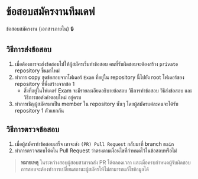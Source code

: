 # ข้อสอบสมัครงานทีมเดฟ
ข้อสอบสมัครงาน (เอกสารภายใน) 🔒

## วิธีการส่งข้อสอบ
1. เมื่อต้องการจะส่งข้อสอบไปให้ผู้สมัครเริ่มทำข้อสอบ คนที่รับผิดชอบจะต้องสร้าง `private` repository ขึ้นมาใหม่
2. ทำการ copy ชุดข้อสอบจากโฟเดอร์ `Exam` ที่อยู่ใน repository นี้ไปยัง root โฟเดอร์ของ repository ที่พึ่งสร้างจากข้อ 1
   * สิ่งที่อยู่ในโฟเดอร์ Exam จะมีรายละเอียดอธิบายข้อสอบ วิธีการทำข้อสอบ วิธีส่งข้อสอบ และวิธีการขอส่งคำตอบใหม่ อยู่ครบ
3. ทำการเชิญผู้สมัครมาเป็น member ใน repository นั้นๆ โดยผู้สมัครแต่ละคนจะได้รับ repository 1 ตัวแยกกัน

## วิธีการตรวจข้อสอบ
1. เมื่อผู้สมัครทำข้อสอบเสร็จ เขาจะส่ง `(PR) Pull Request` กลับมาที่ branch `main`
2. ทำการตรวจสอบโค้ดใน Pull Request ว่าตรงตามเงื่อนไขที่กำหนดไว้ในข้อสอบหรือไม่

> **หมายเหตุ**
> ในระหว่างสอบผู้สอบสามารถส่ง PR ได้ตลอดเวลา และเมื่อครบกำหนดผู้รับผิดชอบการสอบจะต้องทำการเปลี่ยนสถานะผู้สมัครให้ไม่สามารถแก้ไขข้อมูลได้